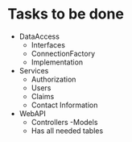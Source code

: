 # Tasks to be done
- DataAccess
    - Interfaces
    - ConnectionFactory
    - Implementation
- Services
    - Authorization
    - Users
    - Claims
    - Contact Information
- WebAPI
    - Controllers
-Models
    - Has all needed tables

